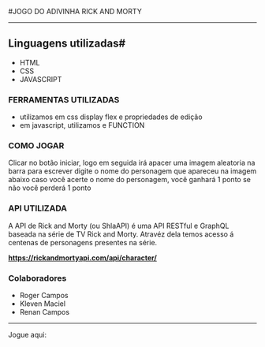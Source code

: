 #JOGO DO ADIVINHA RICK AND MORTY

---

## Linguagens utilizadas#

* HTML
* CSS
* JAVASCRIPT

### FERRAMENTAS UTILIZADAS

* utilizamos em css display flex e propriedades de edição
* em javascript, utilizamos e FUNCTION

### COMO JOGAR

Clicar no botão iniciar, logo em seguida irá apacer uma imagem aleatoria
na barra para escrever digite o nome do personagem que apareceu na imagem abaixo
caso você acerte o nome do personagem, você ganhará 1 ponto 
se não você perderá 1 ponto 

### API UTILIZADA

A API de Rick and Morty (ou ShlaAPI) é uma API RESTful e GraphQL baseada na série de TV Rick and Morty. Atravéz dela temos acesso á centenas de personagens presentes na série.

**https://rickandmortyapi.com/api/character/**

### Colaboradores

* Roger Campos
* Kleven Maciel
* Renan Campos

---

Jogue aqui: 
